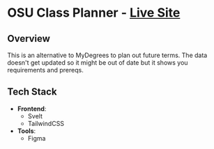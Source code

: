 # OSU Class Planner - **[Live Site](https://osu-class-planner.vercel.app/)**

## Overview
This is an alternative to MyDegrees to plan out future terms.
The data doesn't get updated so it might be out of date but it shows you requirements and prereqs.

## Tech Stack
- **Frontend**:  
  - Svelt
  - TailwindCSS
- **Tools**:
  - Figma